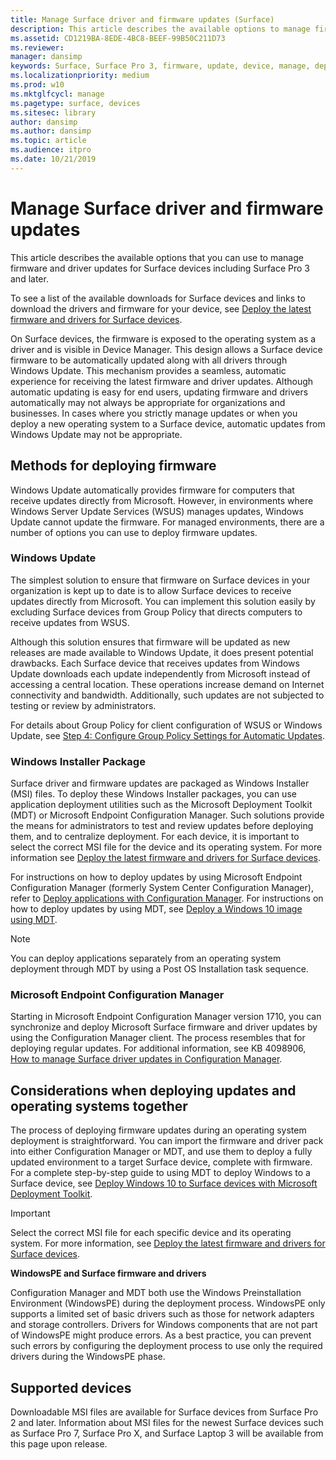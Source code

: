 ```yaml
---
title: Manage Surface driver and firmware updates (Surface)
description: This article describes the available options to manage firmware and driver updates for Surface devices.
ms.assetid: CD1219BA-8EDE-4BC8-BEEF-99B50C211D73
ms.reviewer: 
manager: dansimp
keywords: Surface, Surface Pro 3, firmware, update, device, manage, deploy, driver, USB
ms.localizationpriority: medium
ms.prod: w10
ms.mktglfcycl: manage
ms.pagetype: surface, devices
ms.sitesec: library
author: dansimp
ms.author: dansimp
ms.topic: article
ms.audience: itpro
ms.date: 10/21/2019
---
```


# Manage Surface driver and firmware updates

This article describes the available options that you can use to manage firmware and driver updates for Surface devices including Surface Pro 3 and later. 

To see a list of the available downloads for Surface devices and links to download the drivers and firmware for your device, see [Deploy the latest firmware and drivers for Surface devices](deploy-the-latest-firmware-and-drivers-for-surface-devices.md).

On Surface devices, the firmware is exposed to the operating system as a driver and is visible in Device Manager. This design allows a Surface device firmware to be automatically updated along with all drivers through Windows Update. This mechanism provides a seamless, automatic experience for receiving the latest firmware and driver updates. Although automatic updating is easy for end users, updating firmware and drivers automatically may not always be appropriate for organizations and businesses. In cases where you strictly manage updates or when you deploy a new operating system to a Surface device, automatic updates from Windows Update may not be appropriate.

## <a href="" id="methods-for-------firmware-deployment"></a>Methods for deploying firmware

Windows Update automatically provides firmware for computers that receive updates directly from Microsoft. However, in environments where  Windows Server Update Services (WSUS) manages updates, Windows Update cannot update the firmware. For managed environments, there are a number of options you can use to deploy firmware updates.

### Windows Update

The simplest solution to ensure that firmware on Surface devices in your organization is kept up to date is to allow Surface devices to receive updates directly from Microsoft. You can implement this solution easily by excluding Surface devices from Group Policy that directs computers to receive updates from WSUS.

Although this solution ensures that firmware will be updated as new releases are made available to Windows Update, it does present potential drawbacks. Each Surface device that receives updates from Windows Update downloads each update independently from Microsoft instead of accessing a central location. These operations increase demand on Internet connectivity and bandwidth. Additionally, such updates are not subjected to testing or review by administrators.

For details about Group Policy for client configuration of WSUS or Windows Update, see [Step 4: Configure Group Policy Settings for Automatic Updates](https://docs.microsoft.com/windows-server/administration/windows-server-update-services/deploy/4-configure-group-policy-settings-for-automatic-updates).

### Windows Installer Package

Surface driver and firmware updates are packaged as Windows Installer (MSI) files. To deploy these Windows Installer packages, you can use application deployment utilities such as the Microsoft Deployment Toolkit (MDT) or Microsoft Endpoint Configuration Manager. Such solutions provide the means for administrators to test and review updates before deploying them, and to centralize deployment. For each device, it is important to select the correct MSI file for the device and its operating system. For more information see [Deploy the latest firmware and drivers for Surface devices](deploy-the-latest-firmware-and-drivers-for-surface-devices.md).

For instructions on how to deploy updates by using Microsoft Endpoint Configuration Manager (formerly System Center Configuration Manager), refer to [Deploy applications with Configuration Manager](https://docs.microsoft.com/sccm/apps/deploy-use/deploy-applications). For instructions on how to deploy updates by using MDT, see [Deploy a Windows 10 image using MDT](https://docs.microsoft.com/windows/deployment/deploy-windows-mdt/deploy-a-windows-10-image-using-mdt).

> [!NOTE]
> You can deploy applications separately from an operating system deployment through MDT by using a Post OS Installation task sequence.

### Microsoft Endpoint Configuration Manager

Starting in Microsoft Endpoint Configuration Manager version 1710, you can synchronize and deploy Microsoft Surface firmware and driver updates by using the Configuration Manager client. The process resembles that for deploying regular updates. For additional information, see KB 4098906, [How to manage Surface driver updates in Configuration Manager](https://support.microsoft.com/help/4098906/manage-surface-driver-updates-in-configuration-manager).

## Considerations when deploying updates and operating systems together

The process of deploying firmware updates during an operating system deployment is straightforward. You can import the firmware and driver pack into either Configuration Manager or MDT, and use them to deploy a fully updated environment to a target Surface device, complete with firmware. For a complete step-by-step guide to using MDT to deploy Windows to a Surface device, see [Deploy Windows 10 to Surface devices with Microsoft Deployment Toolkit](deploy-windows-10-to-surface-devices-with-mdt.md).

> [!IMPORTANT]
> Select the correct MSI file for each specific device and its operating system. For more information, see [Deploy the latest firmware and drivers for Surface devices](deploy-the-latest-firmware-and-drivers-for-surface-devices.md).

**WindowsPE and Surface firmware and drivers**

Configuration Manager and MDT both use the Windows Preinstallation Environment (WindowsPE) during the deployment process. WindowsPE only supports a limited set of basic drivers such as those for network adapters and storage controllers. Drivers for Windows components that are not part of WindowsPE might produce errors. As a best practice, you can prevent such errors by configuring the deployment process to use only the required drivers during the WindowsPE phase.

## Supported devices
Downloadable MSI files are available for Surface devices from Surface Pro 2 and later. Information about MSI files for the newest Surface devices such as Surface Pro 7, Surface Pro X, and Surface Laptop 3 will be available from this page upon release. 
